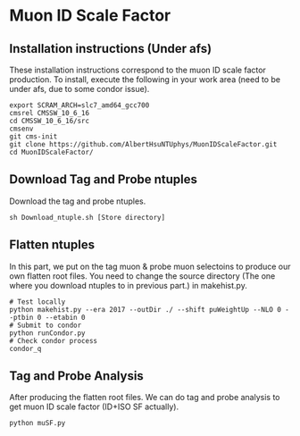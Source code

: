 # Muon ID Scale Factor

## Installation instructions (Under afs)

These installation instructions correspond to the muon ID scale factor production.
To install, execute the following in your work area (need to be under afs, due to some condor issue).

```
export SCRAM_ARCH=slc7_amd64_gcc700
cmsrel CMSSW_10_6_16
cd CMSSW_10_6_16/src
cmsenv
git cms-init
git clone https://github.com/AlbertHsuNTUphys/MuonIDScaleFactor.git
cd MuonIDScaleFactor/
```

## Download Tag and Probe ntuples
Download the tag and probe ntuples. 
```
sh Download_ntuple.sh [Store directory]
```
## Flatten ntuples
In this part, we put on the tag muon & probe muon selectoins to produce our own flatten root files. You need to change the source directory (The one where you download ntuples to in previous part.) in makehist.py.
```
# Test locally
python makehist.py --era 2017 --outDir ./ --shift puWeightUp --NLO 0 --ptbin 0 --etabin 0
# Submit to condor
python runCondor.py
# Check condor process
condor_q
```
## Tag and Probe Analysis
After producing the flatten root files. We can do tag and probe analysis to get muon ID scale factor (ID+ISO SF actually).
```
python muSF.py
```

